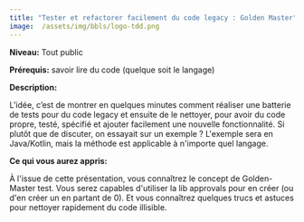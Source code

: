 ```yaml
---
title: "Tester et refactorer facilement du code legacy : Golden Master"
image:  /assets/img/bbls/logo-tdd.png
---
```


**Niveau:** Tout public

**Prérequis:** savoir lire du code (quelque soit le langage)

**Description:**

L’idée, c’est de montrer en quelques minutes comment réaliser une batterie de tests pour du code legacy et ensuite de le nettoyer, pour avoir du code propre, testé, spécifié et ajouter facilement une nouvelle fonctionnalité.
Si plutôt que de discuter, on essayait sur un exemple ?
L'exemple sera en Java/Kotlin, mais la méthode est applicable à n'importe quel langage.

**Ce qui vous aurez appris:**

À l'issue de cette présentation, vous connaîtrez le concept de Golden-Master test.
Vous serez capables d'utiliser la lib approvals pour en créer (ou d'en créer un en partant de 0).
Et vous connaîtrez quelques trucs et astuces pour nettoyer rapidement du code illisible.

